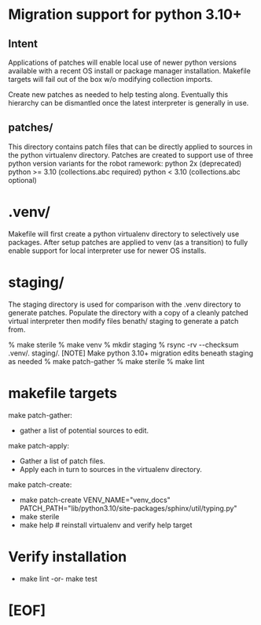 # Migration support for python 3.10+

## Intent

Applications of patches will enable local use of newer python versions
available with a recent OS install or package manager installation.
Makefile targets will fail out of the box w/o modifying collection imports.

Create new patches as needed to help testing along.
Eventually this hierarchy can be dismantled once the latest interpreter
is generally in use.

## patches/

This directory contains patch files that can be directly applied to sources
in the python virtualenv directory.  Patches are created to support use of
three python version variants for the robot ramework:
    python 2x       (deprecated)
    python >= 3.10  (collections.abc required)
    python < 3.10   (collections.abc optional)


# .venv/

Makefile will first create a python virtualenv directory to selectively
use packages.  After setup patches are applied to venv (as a transition)
to fully enable support for local interpreter use for newer OS installs.


# staging/

The staging directory is used for comparison with the .venv directory
to generate patches.  Populate the directory with a copy of a cleanly
patched virtual interpreter then modify files benath/ staging to generate
a patch from.

% make sterile
% make venv
% mkdir staging
% rsync -rv --checksum .venv/. staging/.
[NOTE] Make python 3.10+ migration edits beneath staging as needed
% make patch-gather
% make sterile
% make lint


# makefile targets

make patch-gather:
   * gather a list of potential sources to edit.

make patch-apply:
   * Gather a list of patch files.
   * Apply each in turn to sources in the virtualenv directory.

make patch-create:
   * make patch-create VENV_NAME="venv_docs" PATCH_PATH="lib/python3.10/site-packages/sphinx/util/typing.py"
   * make sterile
   * make help     # reinstall virtualenv and verify help target

# Verify installation
   * make lint -or- make test

# [EOF]

<!---

# -----------------------------------------------------------------------
# Copyright 2023-2024 Open Networking Foundation Contributors
#
# Licensed under the Apache License, Version 2.0 (the "License");
# you may not use this file except in compliance with the License.
# You may obtain a copy of the License at
#
# http:#www.apache.org/licenses/LICENSE-2.0
#
# Unless required by applicable law or agreed to in writing, software
# distributed under the License is distributed on an "AS IS" BASIS,
# WITHOUT WARRANTIES OR CONDITIONS OF ANY KIND, either express or implied.
# See the License for the specific language governing permissions and
# limitations under the License.
# -----------------------------------------------------------------------
# SPDX-FileCopyrightText: 2023-2024 Open Networking Foundation Contributors
# SPDX-License-Identifier: Apache-2.0
# -----------------------------------------------------------------------

--->
